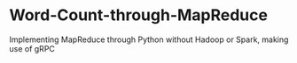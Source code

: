 # Word-Count-through-MapReduce
Implementing MapReduce through Python without Hadoop or Spark, making use of gRPC
